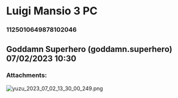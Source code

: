 # Luigi Mansio 3 PC
### 1125010649878102046
## Goddamn Superhero (goddamn.superhero) 07/02/2023 10:30 

> 
### Attachments: 
![yuzu_2023_07_02_13_30_00_249.png](https://yuzudiscordbackup.s3.us-west-2.amazonaws.com/files-media/1125010649878102046_yuzu_2023_07_02_13_30_00_249.png)

